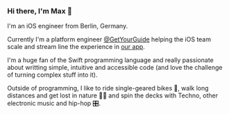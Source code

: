 ### Hi there, I'm Max 👋

I'm an iOS engineer from Berlin, Germany. 

Currently I'm a platform engineer [@GetYourGuide](https://github.com/getyourguide) helping the iOS team scale and stream line the experience in [our app](https://apps.apple.com/de/app/getyourguide-tours-tickets/id705079381?l=en).

I'm a huge fan of the Swift programming language and really passionate about writting simple, intuitive and accessible code (and love the challenge of turning complex stuff into it).

Outside of programming, I like to ride single-geared bikes 🚴, walk long distances and get lost in nature 🚶‍♂️ and spin the decks with Techno, other electronic music and hip-hop 🎛. 
